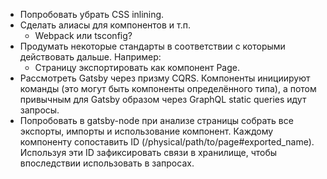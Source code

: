 - Попробовать убрать CSS inlining.
- Сделать алиасы для компонентов и т.п.
	- Webpack или tsconfig?
- Продумать некоторые стандарты в соответствии с которыми действовать дальше. Например:
	- Страницу экспортировать как компонент Page.
- Рассмотреть Gatsby через призму CQRS. Компоненты инициируют команды (это могут быть компоненты определённого типа), а потом привычным для Gatsby образом через GraphQL static queries идут запросы.
- Попробовать в gatsby-node при анализе страницы собрать все экспорты, импорты и использование компонент. Каждому компоненту сопоставить ID (/physical/path/to/page#exported_name). Используя эти ID зафиксировать связи в хранилище, чтобы впоследствии использовать в запросах.
